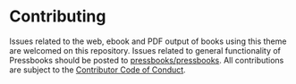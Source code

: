 # Contributing

Issues related to the web, ebook and PDF output of books using this theme are welcomed on this repository. Issues related to general functionality of Pressbooks should be posted to [pressbooks/pressbooks](https://github.com/pressbooks/pressbooks). All contributions are subject to the [Contributor Code of Conduct](https://github.com/pressbooks/pressbooks-austenclassic/blob/master/.github/CODE_OF_CONDUCT.md).
